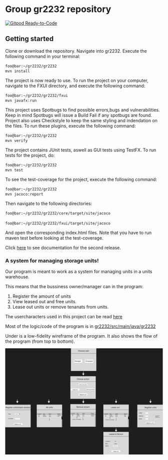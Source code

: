 # Group gr2232 repository 
[![Gitpod Ready-to-Code](https://img.shields.io/badge/Gitpod-Ready--to--Code-blue?logo=gitpod)](https://gitpod.stud.ntnu.no/#https://gitlab.stud.idi.ntnu.no/it1901/groups-2022/gr2232/gr2232) 

## Getting started

Clone or download the repository. Navigate into gr2232. Execute the following command in your terminal:

```console
foo@bar:~/gr2232/gr2232
mvn install
```

The project is now ready to use. 
To run the project on your computer, navigate to the FXUI directory, and execute the following command:

```console
foo@bar:~/gr2232/gr2232/fxui
mvn javafx:run
```

This project uses Spotbugs to find possible errors,bugs and vulnerabilities. Keep in mind Spotbugs will issue a Build Fail if any spotbugs are found. Project also uses Checkstyle to keep the same styling and indendation on the files. To run these plugins, execute the following command:

```console
foo@bar:~/gr2232/gr2232
mvn verify
```

The project contains JUnit tests, aswell as GUI tests using TestFX.
To run tests for the project, do:

```console
foo@bar:~/gr2232/gr2232
mvn test
```

To see the test-coverage for the project, execute the following command:
```console
foo@bar:~/gr2232/gr2232
mvn jacoco:report
```
Then navigate to the following directories:
```console
foo@bar:~/gr2232/gr2232/core/target/site/jacoco

foo@bar:~/gr2232/gr2232/fxui/target/site/jacoco
```
And open the corresponding index.html files. Note that you have to run maven test before looking at the test-coverage.

 

Click [here](gr2232/docs/release2/readme.md) to see documentation for the second release. 



### **A system for managing storage units!**

Our program is meant to work as a system for managing units in a units warehouse.

This means that the bussiness owner/manager can in the program:

1. Register the amount of units 
2. View leased out and free units. 
3. Lease out units or remove tenanats from units. 

The usercharacters used in this project can be read [here](brukerhistorier.md)

Most of the logic/code of the program is in [gr2232/src/main/java/gr2232](gr2232/src/main/java/gr2232) 

Under is a low-fidelity wireframe of the program. It also shows the flow of the program (from top to bottom). 

![Semantic description of image](gr2232/docs/release1/low-fidelity-wireframePNG.png "low-fidelity-wireframePNG")
